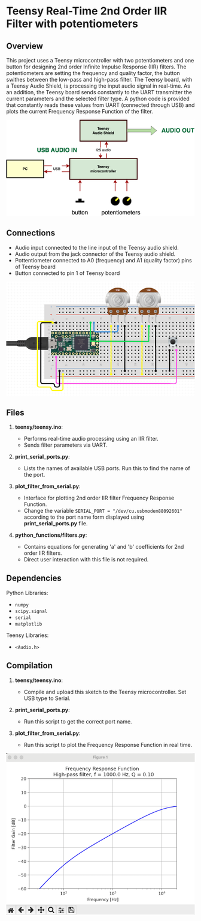 # Teensy Real-Time 2nd Order IIR Filter with potentiometers

## Overview
This project uses a Teensy microcontroller with two potentiometers and one button for designing 2nd order Infinite Impulse Response (IIR) filters. The potentiometers are setting the frequency and quality factor, the button swithes between the low-pass and high-pass filter. The Teensy board, with a Teensy Audio Shield, is processing the input audio signal in real-time. As an addition, the Teensy board sends constantly to the UART transmitter the current parameters and the selected filter type. A python code is provided that constantly reads these values from UART (connected through USB) and plots the current Frequency Response Function of the filter.

![Block diagram](./images/teensy_potentiometers.drawio.png)


## Connections
- Audio input connected to the line input of the Teensy audio shield.
- Audio output from the jack connector of the Teensy audio shield.
- Pottentiometer connected to A0 (frequency) and A1 (quality factor) pins of Teensy board
- Button connected to pin 1 of Teensy board

![Block diagram](./images/teensy_potentiometers.png)

## Files

1. **teensy/teensy.ino**:
   - Performs real-time audio processing using an IIR filter.
   - Sends filter parameters via UART.

2. **print_serial_ports.py**:
   - Lists the names of available USB ports. Run this to find the name of the port.
   
3. **plot_filter_from_serial.py**:
   - Interface for plotting 2nd order IIR filter Frequency Response Function.
   - Change the variable `SERIAL_PORT = "/dev/cu.usbmodem88092601"` according to the port name form displayed using **print_serial_ports.py** file.

4. **python_functions/filters.py**: 
   - Contains equations for generating 'a' and 'b' coefficients for 2nd order IIR filters.
   - Direct user interaction with this file is not required.

## Dependencies
Python Libraries:
- `numpy`
- `scipy.signal`
- `serial`
- `matplotlib`

Teensy Libraries:
- `<Audio.h>`

## Compilation

1. **teensy/teensy.ino**:
   - Compile and upload this sketch to the Teensy microcontroller. Set USB type to Serial.

2. **print_serial_ports.py**:
   - Run this script to get the correct port name.

3. **plot_filter_from_serial.py**:
   - Run this script to plot the Frequency Response Function in real time.

![Python GUI](./images/python_GUI.png)

